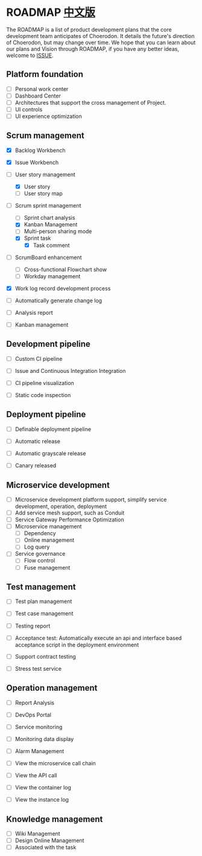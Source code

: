 # ROADMAP [中文版](./zh/ROADMAP.md)

The ROADMAP is a list of product development plans that the core development team anticipates of Choerodon. It details the future's direction of Choerodon, but may change over time. We hope that you can learn about our plans and Vision through ROADMAP, if you have any better ideas, welcome to [ISSUE](https://github.com/choerodon/choerodon/issues).

## Platform foundation

- [ ] Personal work center
- [ ] Dashboard Center
- [ ] Architectures that support the cross management of Project.
- [ ] UI controls
- [ ] UI experience optimization

## Scrum management

- [x] Backlog Workbench
- [x] Issue Workbench
- [ ] User story management
  - [x] User story
  - [ ] User story map
- [ ] Scrum sprint management
  - [ ] Sprint chart analysis
  - [x] Kanban Management
  - [ ] Multi-person sharing mode
  - [x] Sprint task
    - [x] Task comment
- [ ] ScrumBoard enhancement
  - [ ] Cross-functional Flowchart show
  - [ ] Workday management
- [x] Work log record development process
- [ ] Automatically generate change log
- [ ] Analysis report
- [ ] Kanban management


## Development pipeline

- [ ] Custom CI pipeline
- [ ] Issue and Continuous Integration Integration
- [ ] CI pipeline visualization
- [ ] Static code inspection


## Deployment pipeline
- [ ] Definable deployment pipeline
- [ ] Automatic release
- [ ] Automatic grayscale release
- [ ] Canary released


## Microservice development
- [ ] Microservice development platform support, simplify service development, operation, deployment
- [ ] Add service mesh support, such as Conduit
- [ ] Service Gateway Performance Optimization
- [ ] Microservice management
  - [ ] Dependency
  - [ ] Online management
  - [ ] Log query
- [ ] Service governance
  - [ ] Flow control
  - [ ] Fuse management

## Test management
- [ ] Test plan management
- [ ] Test case management
- [ ] Testing report
- [ ] Acceptance test: Automatically execute an api and interface based acceptance script in the deployment environment
- [ ] Support contract testing
- [ ] Stress test service


## Operation management
- [ ] Report Analysis
- [ ] DevOps Portal
- [ ] Service monitoring
- [ ] Monitoring data display
- [ ] Alarm Management
- [ ] View the microservice call chain
- [ ] View the API call
- [ ] View the container log
- [ ] View the instance log 


## Knowledge management
- [ ] Wiki Management
- [ ] Design Online Management
- [ ] Associated with the task
